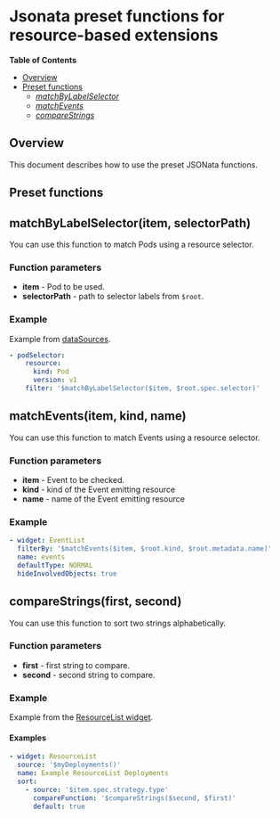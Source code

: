 # Jsonata preset functions for resource-based extensions

**Table of Contents**

- [Overview](#overview)
- [Preset functions](#preset-functions)
  - [_matchByLabelSelector_](#matchbylabelselectoritem-selectorpath)
  - [_matchEvents_](#matcheventsitem-kind-name)
  - [_compareStrings_](#comparestringsfirst-second)

## Overview

This document describes how to use the preset JSONata functions.

## Preset functions

## matchByLabelSelector(item, selectorPath)

You can use this function to match Pods using a resource selector.

### Function parameters

- **item** - Pod to be used.
- **selectorPath** - path to selector labels from `$root`.

### Example

Example from [dataSources](datasources-section.md).

```yaml
- podSelector:
    resource:
      kind: Pod
      version: v1
    filter: '$matchByLabelSelector($item, $root.spec.selector)'
```

## matchEvents(item, kind, name)

You can use this function to match Events using a resource selector.

### Function parameters

- **item** - Event to be checked.
- **kind** - kind of the Event emitting resource
- **name** - name of the Event emitting resource

### Example

```yaml
- widget: EventList
  filterBy: '$matchEvents($item, $root.kind, $root.metadata.name)'
  name: events
  defaultType: NORMAL
  hideInvolvedObjects: true
```

## compareStrings(first, second)

You can use this function to sort two strings alphabetically.

### Function parameters

- **first** - first string to compare.
- **second** - second string to compare.

### Example

Example from the [ResourceList widget](display-section.md#resourcelist).

#### Examples

```yaml
- widget: ResourceList
  source: '$myDeployments()'
  name: Example ResourceList Deployments
  sort:
    - source: '$item.spec.strategy.type'
      compareFunction: '$compareStrings($second, $first)'
      default: true
```
